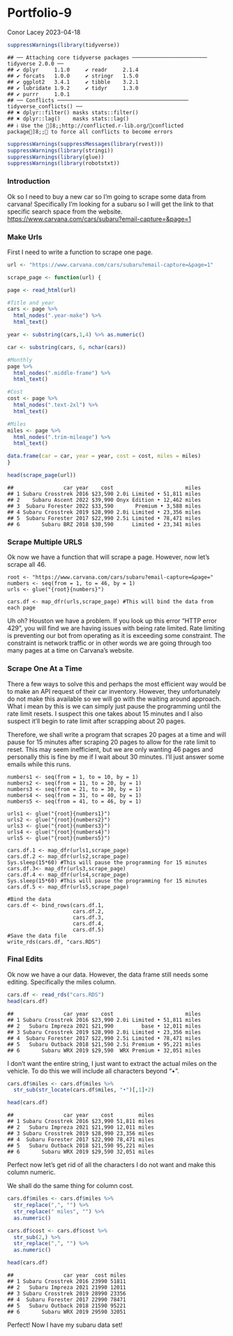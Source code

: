 Portfolio-9
================
Conor Lacey
2023-04-18

``` r
suppressWarnings(library(tidyverse))
```

    ## ── Attaching core tidyverse packages ──────────────────────── tidyverse 2.0.0 ──
    ## ✔ dplyr     1.1.0     ✔ readr     2.1.4
    ## ✔ forcats   1.0.0     ✔ stringr   1.5.0
    ## ✔ ggplot2   3.4.1     ✔ tibble    3.2.1
    ## ✔ lubridate 1.9.2     ✔ tidyr     1.3.0
    ## ✔ purrr     1.0.1     
    ## ── Conflicts ────────────────────────────────────────── tidyverse_conflicts() ──
    ## ✖ dplyr::filter() masks stats::filter()
    ## ✖ dplyr::lag()    masks stats::lag()
    ## ℹ Use the ]8;;http://conflicted.r-lib.org/conflicted package]8;; to force all conflicts to become errors

``` r
suppressWarnings(suppressMessages(library(rvest)))
suppressWarnings(library(stringi))
suppressWarnings(library(glue))
suppressWarnings(library(robotstxt))
```

### Introduction

Ok so I need to buy a new car so I’m going to scrape some data from
carvana! Specifically I’m looking for a subaru so I will get the link to
that specific search space from the website.
<https://www.carvana.com/cars/subaru?email-capture=&page=1>

### Make Urls

First I need to write a function to scrape one page.

``` r
url <- "https://www.carvana.com/cars/subaru?email-capture=&page=1"

scrape_page <- function(url) {

page <- read_html(url)

#Title and year
cars <- page %>% 
  html_nodes(".year-make") %>% 
  html_text()

year <- substring(cars,1,4) %>% as.numeric()

car <- substring(cars, 6, nchar(cars))

#Monthly 
page %>% 
  html_nodes(".middle-frame") %>% 
  html_text()

#Cost 
cost <- page %>% 
  html_nodes(".text-2xl") %>% 
  html_text()

#Miles 
miles <- page %>% 
  html_nodes(".trim-mileage") %>% 
  html_text()

data.frame(car = car, year = year, cost = cost, miles = miles)
}

head(scrape_page(url))
```

    ##                car year    cost                       miles
    ## 1 Subaru Crosstrek 2016 $23,590 2.0i Limited • 51,811 miles
    ## 2    Subaru Ascent 2022 $39,990 Onyx Edition • 12,462 miles
    ## 3  Subaru Forester 2022 $33,590       Premium • 3,588 miles
    ## 4 Subaru Crosstrek 2019 $28,990 2.0i Limited • 23,356 miles
    ## 5  Subaru Forester 2017 $22,990 2.5i Limited • 78,471 miles
    ## 6       Subaru BRZ 2018 $30,590      Limited • 23,341 miles

### Scrape Multiple URLS

Ok now we have a function that will scrape a page. However, now let’s
scrape all 46.

``` 46
root <- "https://www.carvana.com/cars/subaru?email-capture=&page="
numbers <- seq(from = 1, to = 46, by = 1)
urls <- glue("{root}{numbers}")

cars.df <- map_dfr(urls,scrape_page) #This will bind the data from each page
```

Uh oh? Houston we have a problem. If you look up this error “HTTP error
429”, you will find we are having issues with being rate limited. Rate
limiting is preventing our bot from operating as it is exceeding some
constraint. The constraint is network traffic or in other words we are
going through too many pages at a time on Carvana’s website.

### Scrape One At a Time

There a few ways to solve this and perhaps the most efficient way would
be to make an API request of their car inventory. However, they
unfortunately do not make this available so we will go with the waiting
around approach. What i mean by this is we can simply just pause the
programming until the rate limit resets. I suspect this one takes about
15 minutes and I also suspect it’ll begin to rate limit after scrapping
about 20 pages.

Therefore, we shall write a program that scrapes 20 pages at a time and
will pause for 15 minutes after scraping 20 pages to allow for the rate
limit to reset. This may seem inefficient, but we are only wanting 46
pages and personally this is fine by me if I wait about 30 minutes. I’ll
just answer some emails while this runs.

``` one
numbers1 <- seq(from = 1, to = 10, by = 1)
numbers2 <- seq(from = 11, to = 20, by = 1)
numbers3 <- seq(from = 21, to = 30, by = 1)
numbers4 <- seq(from = 31, to = 40, by = 1)
numbers5 <- seq(from = 41, to = 46, by = 1)

urls1 <- glue("{root}{numbers1}")
urls2 <- glue("{root}{numbers2}")
urls3 <- glue("{root}{numbers3}")
urls4 <- glue("{root}{numbers4}")
urls5 <- glue("{root}{numbers5}")

cars.df.1 <- map_dfr(urls1,scrape_page)
cars.df.2 <- map_dfr(urls2,scrape_page)
Sys.sleep(15*60) #This will pause the programming for 15 minutes
cars.df.3<- map_dfr(urls3,scrape_page)
cars.df.4 <- map_dfr(urls4,scrape_page)
Sys.sleep(15*60) #This will pause the programming for 15 minutes
cars.df.5 <- map_dfr(urls5,scrape_page)

#Bind the data 
cars.df <- bind_rows(cars.df.1, 
                     cars.df.2,
                     cars.df.3,
                     cars.df.4,
                     cars.df.5)
#Save the data file
write_rds(cars.df, "cars.RDS")
```

### Final Edits

Ok now we have a our data. However, the data frame still needs some
editing. Specifically the miles column.

``` r
cars.df <- read_rds("cars.RDS")
head(cars.df)
```

    ##                car year    cost                       miles
    ## 1 Subaru Crosstrek 2016 $23,990 2.0i Limited • 51,811 miles
    ## 2   Subaru Impreza 2021 $21,990         base • 12,011 miles
    ## 3 Subaru Crosstrek 2019 $28,990 2.0i Limited • 23,356 miles
    ## 4  Subaru Forester 2017 $22,990 2.5i Limited • 78,471 miles
    ## 5   Subaru Outback 2018 $21,590 2.5i Premium • 95,221 miles
    ## 6       Subaru WRX 2019 $29,590  WRX Premium • 32,051 miles

I don’t want the entire string, I just want to extract the actual miles
on the vehicle. To do this we will include all characters beyond “•”.

``` r
cars.df$miles <- cars.df$miles %>% 
  str_sub(str_locate(cars.df$miles, "•")[,1]+2)

head(cars.df)
```

    ##                car year    cost        miles
    ## 1 Subaru Crosstrek 2016 $23,990 51,811 miles
    ## 2   Subaru Impreza 2021 $21,990 12,011 miles
    ## 3 Subaru Crosstrek 2019 $28,990 23,356 miles
    ## 4  Subaru Forester 2017 $22,990 78,471 miles
    ## 5   Subaru Outback 2018 $21,590 95,221 miles
    ## 6       Subaru WRX 2019 $29,590 32,051 miles

Perfect now let’s get rid of all the characters I do not want and make
this column numeric.

We shall do the same thing for column cost.

``` r
cars.df$miles <- cars.df$miles %>% 
  str_replace(",", "") %>% 
  str_replace(" miles", "") %>% 
  as.numeric()

cars.df$cost <- cars.df$cost %>% 
  str_sub(2,) %>% 
  str_replace(",", "") %>% 
  as.numeric()

head(cars.df)
```

    ##                car year  cost miles
    ## 1 Subaru Crosstrek 2016 23990 51811
    ## 2   Subaru Impreza 2021 21990 12011
    ## 3 Subaru Crosstrek 2019 28990 23356
    ## 4  Subaru Forester 2017 22990 78471
    ## 5   Subaru Outback 2018 21590 95221
    ## 6       Subaru WRX 2019 29590 32051

Perfect! Now I have my subaru data set!
